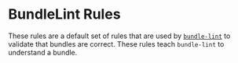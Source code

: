 # BundleLint Rules

These rules are a default set of rules that are used by [`bundle-lint`](https://github.com/ChrisMacNaughton/bundle-lint) to validate that bundles are correct. These rules teach `bundle-lint` to understand a bundle.